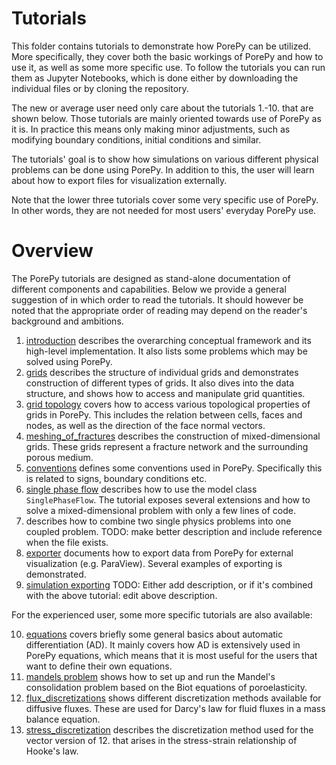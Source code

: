 # Tutorials
This folder contains tutorials to demonstrate how PorePy can be utilized.
More specifically, they cover both the basic workings of PorePy and how to use it, as well as some more specific use.
To follow the tutorials you can run them as Jupyter Notebooks, which is done either by downloading the individual files or by cloning the repository.

The new or average user need only care about the tutorials 1.-10. that are shown below.
Those tutorials are mainly oriented towards use of PorePy as it is. 
In practice this means only making minor adjustments, such as modifying boundary conditions, initial conditions and similar.

The tutorials' goal is to show how simulations on various different physical problems can be done using PorePy.
In addition to this, the user will learn about how to export files for visualization externally.

Note that the lower three tutorials cover some very specific use of PorePy. 
In other words, they are not needed for most users' everyday PorePy use.
# Overview
The PorePy tutorials are designed as stand-alone documentation of different components and capabilities. 
Below we provide a general suggestion of in which order to read the tutorials.
It should however be noted that the appropriate order of reading may depend on the reader's background and ambitions.

1. [introduction](./introduction.ipynb) describes the overarching conceptual framework and its high-level implementation. It also lists some problems which may be solved using PorePy.
2. [grids](./grids.ipynb) describes the structure of individual grids and demonstrates construction of different types of grids. It also dives into the data structure, and shows how to access and manipulate grid quantities.
3. [grid topology](./grid_topology.ipynb) covers how to access various topological properties of grids in PorePy. This includes the relation between cells, faces and nodes, as well as the direction of the face normal vectors.
4. [meshing_of_fractures](./meshing_of_fractures.ipynb) describes the construction of mixed-dimensional grids. These grids represent a fracture network and the surrounding porous medium.
5. [conventions](./conventions.ipynb) defines some conventions used in PorePy. Specifically this is related to signs, boundary conditions etc.
6. [single phase flow](./single_phase_flow.ipynb) describes how to use the model class `SinglePhaseFlow`. The tutorial exposes several extensions and how to solve a mixed-dimensional problem with only a few lines of code.
7. []() describes how to combine two single physics problems into one coupled problem. TODO: make better description and include reference when the file exists. 
8. [exporter](./exporter.ipynb) documents how to export data from PorePy for external visualization (e.g. ParaView). Several examples of exporting is demonstrated.
9. [simulation exporting](./simulation_exporting.ipynb) TODO: Either add description, or if it's combined with the above tutorial: edit above description.

For the experienced user, some more specific tutorials are also available:

10. [equations](./equations.ipynb) covers briefly some general basics about automatic differentiation (AD). It mainly covers how AD is extensively used in PorePy equations, which means that it is most useful for the users that want to define their own equations.
11. [mandels problem](./mandels_problem.ipynb) shows how to set up and run the Mandel's consolidation problem based on the Biot equations of poroelasticity. 
12. [flux_discretizations](./flux_discretizations.ipynb) shows different discretization methods available for diffusive fluxes. These are used for Darcy's law for fluid fluxes in a mass balance equation. 
13. [stress_discretization](./stress_discretization.ipynb) describes the discretization method used for the vector version of 12. that arises in the stress-strain relationship of Hooke's law.